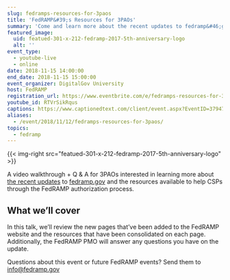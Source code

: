 ```yaml
---
slug: fedramps-resources-for-3paos
title: 'FedRAMP&#39;s Resources for 3PAOs'
summary: 'Come and learn more about the recent updates to fedramp&#46;gov and the resources available to help you through the FedRAMP authorization process&#46;'
featured_image:
  uid: featued-301-x-212-fedramp-2017-5th-anniversary-logo
  alt: ''
event_type:
  - youtube-live
  - online
date: 2018-11-15 14:00:00
end_date: 2018-11-15 15:00:00
event_organizer: DigitalGov University
host: FedRAMP
registration_url: https://www.eventbrite.com/e/fedramps-resources-for-3paos-registration-51525265456
youtube_id: RTVrSikRqus
captions: https://www.captionedtext.com/client/event.aspx?EventID=3794709&CustomerID=321
aliases:
  - /event/2018/11/12/fedramps-resources-for-3paos/
topics:
  - fedramp
---
```


{{< img-right src="featued-301-x-212-fedramp-2017-5th-anniversary-logo" >}}

A video walkthrough + Q & A for 3PAOs interested in learning more about [the recent updates](https://www.fedramp.gov/find-resources-easier-with-new-updates-to-fedrampgov/) to [fedramp.gov](https://fedramp.gov) and the resources available to help CSPs through the FedRAMP authorization process.

## What we’ll cover

In this talk, we’ll review the new pages that’ve been added to the FedRAMP website and the resources that have been consolidated on each page. Additionally, the FedRAMP PMO will answer any questions you have on the update.

Questions about this event or future FedRAMP events? Send them to [info@fedramp.gov](info@fedramp.gov)

